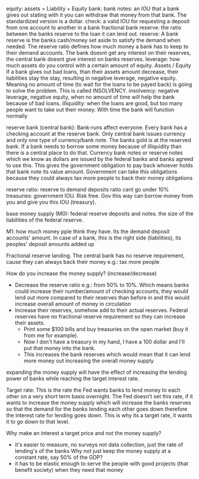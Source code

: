 equity:
assets = Liability + Equity
bank:
bank notes: an IOU that a bank gives out stating with it you can withdraw that money from that bank. The standardized version is a dollar.
check: a valid IOU for requesting a deposit from one account to another in a bank
fractional bank reserve: the ratio between the banks reserve to the loan it can lend out.
reserve: A bank reserve is the banks cash/money set aside to satisfy the demand when needed. The reserve ratio defines how much money a bank has to keep to their demand accounts. The bank doesnt get any interest on their reserves, the central bank doesnt give interest on banks reserves. 
leverage: how much assets do you control with a certain amount of equity. Assets / Equity
If a bank gives out bad loans, than their assets amount decrease, their liabilities stay the stay, resulting in	negative leverage, negative equity. Meaning no amount of time (to wait for the loans to be payed back) is
going to solve the problem. This is called INSOLVENCY.
insolvency: negative leverage, negative equity, when no amount of time will help the bank because of bad loans.
illiquidity: when the loans are good, but too many people want to take out their money. With time the bank will function normally


reserve bank (central bank):
Bank-runs affect everyone. 
Every bank has a checking account at the reserve bank. Only central bank issues currency and only one type of currency/bank note. The banks gold is at the reserved bank. If a bank needs to borrow some money because of illiquidity than there is a central place to do that.
Currency bank notes or reserve notes which we know as dollars are issued by the federal banks and banks agreed to use this. This gives the government obligation to pay back whoever holds that bank note its value amount. Government can take this obligations because they could always tax more people to back their money obligations

reserve ratio: reserve to demand deposits ratio cant go under 10%
treasuries: government IOU. Risk free. Gov this way can borrow money from you and give you this IOU (treasury).

base money supply (M0):  federal reserve deposits and notes. the size of the liabilities of the federal reserve.

M1: how much money pple think they have. Its the demand deposit accounts' amount. In case of a bank, this is the right side (liabilities), its peoples' deposit amounts added up

Fractional reserve landing. The central bank has no reserve requirement, cause they can always back their money e.g.: tax more people

How do you increase the money supply? (increase/decrease)
- Decrease the reserve ratio e.g.: from 50% to 10%. Which means banks could increase their number/amount of checking accounts, they would lend out more compared to their reserves than before in and this would increase overall amount of money in circulation
- Increase their reserves, somehow add to their actual reserves. Federal reserves have no fractional reserve requirement so they can increase their assets. 
	- Print some $100 bills and buy treasuries on the open market (buy it from me for example). 
	- Now I don't have a treasury in my hand, I have a 100 dollar and I'll put that money into the bank.
	- This increases the bank reserves which would mean that it can lend more money out increasing the overall money supply

 expanding the money supply will have the effect of increasing the lending power of banks while reaching the target interest rate.

Target rate: This is the rate the Fed wants banks to lend money to each other on a very short term basis overnight. The Fed doesn't set this rate, if it wants to increase the money supply which will increase the banks reserves so that the demand for the banks lending each other goes down therefore the interest rate for lending goes down. This is why its a target rate, it wants it to go down to that level.

 Why make an interest a target price and not the money supply?
 - it's easier to measure, no surveys not data collection, just the rate of lending's of the banks
 Why not just keep the money supply at a constant rate, say 50% of the GDP? 
 - it has to be elastic enough to serve the people with good projects (that benefit society) when they need that money

